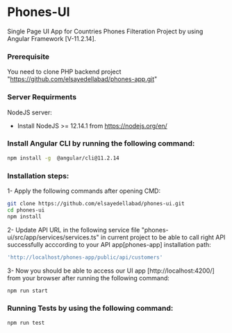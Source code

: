# Phones-UI
Single Page UI App for Countries Phones Filteration Project by using Angular Framework [V-11.2.14].

### Prerequisite 

You need to clone PHP backend project "https://github.com/elsayedellabad/phones-app.git"

### Server Requirments

NodeJS server:

- Install NodeJS >= 12.14.1 from https://nodejs.org/en/

### Install Angular CLI by running the following command:
```sh
npm install -g  @angular/cli@11.2.14
```

### Installation steps:

1- Apply the following commands after opening CMD:
```sh
git clone https://github.com/elsayedellabad/phones-ui.git
cd phones-ui
npm install
```

2- Update API URL in the following service file "phones-ui/src/app/services/services.ts" in current project to be able to call right API successfully acccording to your API app[phones-app] installation path:
```sh
'http://localhost/phones-app/public/api/customers'
```

3- Now you should be able to access our UI app [http://localhost:4200/] from your browser after running the following command:
```sh
npm run start
```

### Running Tests by using the following command:
```sh
npm run test
```